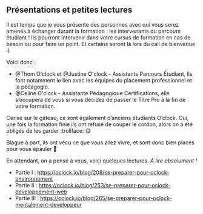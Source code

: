 ## Présentations et petites lectures

Il est temps que je vous présente des personnes avec qui vous serez amenés à échanger durant la formation : les intervenants du parcours étudiant ! Ils pourront intervenir dans votre cursus de formation en cas de besoin ou pour faire un point. Et certains seront là lors du call de bienvenue :)

Voici donc :
- @Thom O'clock et @Justine O'clock - Assistants Parcours Étudiant, ils font notamment le lien avec les équipes du placement professionnel et la pédagogie. 
- @Celine O'clock - Assistante Pédagogique Certifications, elle s’occupera de vous si vous décidez de passer le Titre Pro à la fin de votre formation.

Cerise sur le gâteau, ce sont également d’anciens étudiants O’clock. Oui, une fois la formation finie ils ont refusé de couper le cordon, alors on a été obligés de les garder :trollface: :yum:

Blague à part, ils ont vécu ce que vous allez vivre, et sont donc bien placés pour vous épauler :muscle:

En attendant, on a pensé à vous, voici quelques lectures. *A lire absolument !*
- Partie I : https://oclock.io/blog/208/se-preparer-pour-oclock-environnement
- Partie II : https://oclock.io/blog/253/se-preparer-pour-oclock-developpement-web
- Partie III : https://oclock.io/blog/265/se-preparer-pour-oclock-mentalement-developpeur
